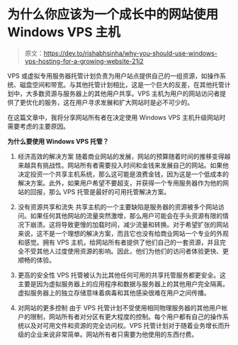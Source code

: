 # 为什么你应该为一个成长中的网站使用 Windows VPS 主机

> 原文：<https://dev.to/rishabhsinha/why-you-should-use-windows-vps-hosting-for-a-growing-website-21j2>

VPS 或虚拟专用服务器托管计划负责为用户站点提供自己的一组资源，如操作系统、磁盘空间和带宽。与其他托管计划相比，这是一个巨大的反差，在其他托管计划中，大多数资源与服务器上的其他用户共享。VPS 主机为用户的网站访问者提供了更优化的服务，这在用户寻求发展和扩大网站时是必不可少的。

在这篇文章中，我将分享网站所有者在决定使用 Windows VPS 主机升级网站时需要考虑的主要原因。

**为什么要使用 Windows VPS 托管？**

1.  经济高效的解决方案
    随着商业网站的发展，网站的预算随着时间的推移变得越来越具有挑战性。网站所有者需要投入时间和金钱来发展自己的网站。如果他决定投资一个共享主机系统，那么这可能是浪费金钱，因为这是一个低成本的解决方案。此外，如果用户希望不要超支，并获得一个专用服务器作为他的网站的回报，那么 VPS 托管是最好的可用托管解决方案。

2.  没有资源共享和流失
    共享主机的一个主要缺陷是服务器的资源被多个网站访问。如果任何其他网站的流量突然激增，那么用户可能会在手头资源有限的情况下崩溃。这将导致更慢的加载时间，减少流量和转换。对于希望扩张的网站来说，这不是一个理想的解决方案，而且它也没有给商业网站一个专业的外观和感觉。拥有 VPS 主机，给网站所有者提供了他们自己的一套资源，并且完全不受其他人过度使用资源的影响。因此，他们为他们的访问者体验更快、更顺畅的体验。

3.  更高的安全性 VPS 托管被认为比其他任何可用的共享托管服务都更安全。这主要是因为虚拟服务器上的应用程序和数据与服务器上的其他用户完全隔离。虚拟服务器上的独立存储意味着病毒和其他感染很难在用户之间传播。

4.  对网站的更多控制
    由于 VPS 托管计划不受使用相同物理服务器的其他用户帐户的限制，网站所有者对分区有更大程度的控制。每个用户都有自己的操作系统以及对可用文件和资源的完全访问权。VPS 托管计划对于随着业务增长而升级的企业来说非常简单。网站所有者只需要为他使用的东西付费。